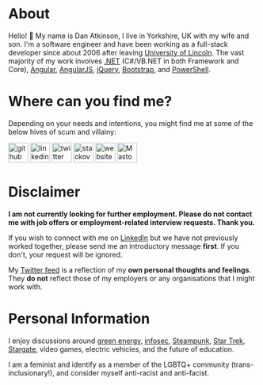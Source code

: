 # About

Hello! :wave: My name is Dan Atkinson, I live in Yorkshire, UK with my wife and son. I'm a software engineer and have been working as a full-stack developer since about 2006 after leaving [University of Lincoln](https://www.youtube.com/watch?v=O5fzmmrk6kk "Neither a Rick-roll, nor the hilarious scene from The Inbetweeners about the University of Lincoln!"). The vast majority of my work involves [.NET](https://github.com/microsoft/dotnet ".NET on Github") (C#/VB.NET in both Framework and Core), [Angular](https://github.com/angular/angular "Angular on Github"), [AngularJS](https://github.com/angular/angular.js "AngularJS on Github"), [jQuery](https://github.com/jquery/jquery "jQuery on Github"), [Bootstrap](https://github.com/twbs/bootstrap "Bootstrap on Github"), and [PowerShell](https://github.com/powershell/powershell "Powershell (Core) on Github").

# Where can you find me?

Depending on your needs and intentions, you might find me at some of the below hives of scum and villainy:

[<img src="https://cdn.jsdelivr.net/npm/simple-icons@v3/icons/github.svg" alt="github" height="40">](https://github.com/DanAtkinson "DanAtkinson on Github")
[<img src="https://cdn.jsdelivr.net/npm/simple-icons@v3/icons/linkedin.svg" alt="linkedin" height="40">](https://www.linkedin.com/in/DanAtkinson/ "DanAtkinson on LinkedIn")
[<img src="https://cdn.jsdelivr.net/npm/simple-icons@v3/icons/twitter.svg" alt="twitter" height="40">](https://twitter.com/Danbo "@Danbo on Twitter (no relation to any cardboard robots!)")
[<img src="https://cdn.jsdelivr.net/npm/simple-icons@v3/icons/stackoverflow.svg" alt="stackoverflow" height="40">](https://stackoverflow.com/users/31532/dan-atkinson "31532 on StackOverflow")
[<img src="https://cdn.jsdelivr.net/npm/simple-icons@v3/icons/icloud.svg" alt="website" height="40">](https://danbo.me "My personal website which generally just links to Twitter")
<a rel="me" href="https://ioc.exchange/@danbo"><img src="https://cdn.jsdelivr.net/npm/simple-icons@v3/icons/mastodon.svg" alt="Mastodon" height="40"></a>

# Disclaimer

**I am not currently looking for further employment. Please do not contact me with job offers or employment-related interview requests. Thank you.**

If you wish to connect with me on [LinkedIn](https://www.linkedin.com/in/DanAtkinson/ "DanAtkinson on LinkedIn") but we have not previously worked together, please send me an introductory message **first**. If you don't, your request will be ignored.

My [Twitter feed](https://twitter.com/Danbo "@Danbo on Twitter (no relation to any cardboard robots!)") is a reflection of my __own personal thoughts and feelings__. They __do not__ reflect those of my employers or any organisations that I might work with.

# Personal Information

I enjoy discussions around [green energy](https://en.wikipedia.org/wiki/Sustainable_energy "Sustainable energy on Wikipedia"), [infosec](https://en.wikipedia.org/wiki/Information_security "Information Security on Wikipedia"), [Steampunk](https://en.wikipedia.org/wiki/Steampunk "Steampunk on Wikipedia"), [Star Trek](https://en.wikipedia.org/wiki/Star_Trek "Star Trek on Wikipedia"), [Stargate](https://en.wikipedia.org/wiki/Stargate "Stargate franchise on Wikipedia - I love SG-1 the most!"), video games, electric vehicles, and the future of education.

I am a feminist and identify as a member of the LGBTQ+ community (trans-inclusionary!), and consider myself anti-racist and anti-facist.
